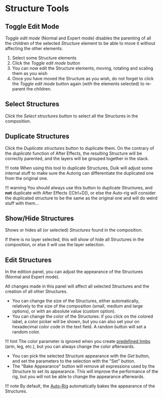 # Structure Tools

## Toggle Edit Mode

*Toggle edit mode* (Normal and Expert mode) disables the parenting of all the children of the selected *Structure* element to be able to move it without affecting the other elements.

1. Select some Structure elements
2. Click the *Toggle edit mode* button
3. You can now edit the Structure elements, moving, rotating and scaling them as you wish
4. Once you have moved the Structure as you wish, do not forget to click the *Toggle edit mode* button again (with the elements selected) to re-parent the children.

## Select Structures

Click the *Select structures* button to select all the Structures in the composition.

## Duplicate Structures

Click the *Duplicate structures* button to duplicate them. On the contrary of the *duplicate* function of After Effects, the resulting Structure will be correctly parented, and the layers will be grouped together in the stack.

!!! note
    When using this tool to duplicate Structures, Duik will adjust some internal stuff to make sure the Autorig can differentiate the duplicated one from the original one.

!!! warning
    You should always use this button to duplicate Structures, and **not** duplicate with After Effects ([Ctrl+D]), or else the Auto-rig will consider the duplicated structure to be the same as the original one and will do weird stuff with them...

## Show/Hide Structures

Shows or hides all (or selected) *Structures* found in the composition.

If there is no layer selected, this will show of hide all Structures in the composition, or else it will use the layer selection.

## Edit Structures

In the edition panel, you can adjust the appearance of the Structures (Normal and Expert mode).

All changes made in this panel will affect all selected Structures and the creation of all other Structures.

- You can change the size of the Structures, either automatically, relatively to the size of the composition (small, medium and large options), or with an absolute value (custom option).
- You can change the color of the Structures: if you click on the colored label, a color picker will be shown, but you can also set your on hexadecimal color code in the text field. A random button will set a random color.  

!!! hint
    The color parameter is ignored when you create [predefined limbs](create-structures.md) (arm, leg, etc.), but you can always change the color afterwards.

- You can pick the selected Structure appearance with the *Get* button, and set the parameters to the selection with the "Set" button.
- The "Bake Appearance" button will remove all expressions used by the Structure to set its appearance. This will improve the performance of the rig, but you will not be able to change the appearance afterwards.  

!!! note
    By default, the [Auto-Rig](autorig.md) automatically bakes the appearance of the Structures.

